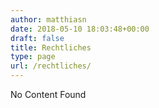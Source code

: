 ```yaml
---
author: matthiasn
date: 2018-05-10 18:03:48+00:00
draft: false
title: Rechtliches
type: page
url: /rechtliches/
---
```


No Content Found
